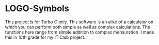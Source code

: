 # LOGO-Symbols
This project is for Turbo C only.
This software is an alike of a calculator on which you can perform both simple as well as complex calculations. The functions here range from simple addition to complex mensuration.
I made this in 10th grade for my IT Club project.
